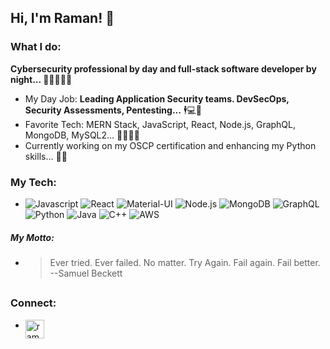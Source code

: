 ## Hi, I'm Raman! 👋
### What I do:
**Cybersecurity professional by day and full-stack software developer by night... :slightly_smiling_face::first_quarter_moon::closed_lock_with_key::beginner::japanese_goblin:**
- My Day Job: **Leading Application Security teams. DevSecOps, Security Assessments, Pentesting...** :business_suit_levitating:💻:office:
- Favorite Tech: MERN Stack, JavaScript, React, Node.js, GraphQL, MongoDB, MySQL2... :dizzy::monkey::sparkles:🔥
- Currently working on my OSCP certification and enhancing my Python skills... :book::exploding_head:

### My Tech:
- ![Javascript](https://img.shields.io/badge/JavaScript-323330?style=for-the-badge&logo=javascript&logoColor=F7DF1E)
![React](https://img.shields.io/badge/React-20232A?style=for-the-badge&logo=react&logoColor=61DAFB)
![Material-UI](https://img.shields.io/badge/Material--UI-0081CB?style=for-the-badge&logo=material-ui&logoColor=white)
![Node.js](https://img.shields.io/badge/Node.js-43853D?style=for-the-badge&logo=node.js&logoColor=white)
![MongoDB](https://img.shields.io/badge/MongoDB-4EA94B?style=for-the-badge&logo=mongodb&logoColor=white)
![GraphQL](https://img.shields.io/badge/GraphQL-E4405F?style=for-the-badge)
![Python](https://img.shields.io/badge/Python-3776AB?style=for-the-badge&logo=python&logoColor=white)
![Java](https://img.shields.io/badge/Java-ED8B00?style=for-the-badge&logo=java&logoColor=white)
![C++](https://img.shields.io/badge/C%2B%2B-00599C?style=for-the-badge&logo=c%2B%2B&logoColor=white)
![AWS](https://img.shields.io/badge/Amazon_AWS-232F3E?style=for-the-badge&logo=amazon-aws&logoColor=white)

##### My Motto:
- <blockquote> Ever tried. Ever failed. No matter. Try Again. Fail again. Fail better. --Samuel Beckett <br/> </blockquote>
##
### Connect:
- [<img align="left" alt="ramantv | LinkedIn" width="30px" src="https://cdn.jsdelivr.net/npm/simple-icons@v3/icons/linkedin.svg" />][linkedin]

[linkedin]: https://www.linkedin.com/in/raman-trikkur

